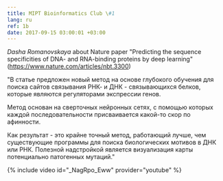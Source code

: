 ```yaml
---
title: MIPT Bioinformatics Club \#1
lang: ru
ref: 1b
date: 2017-09-15 03:00:01 +03:00
---
```


_Dasha Romanovskaya_ about Nature paper "Predicting the sequence specificities of DNA- and RNA-binding proteins by deep learning" (https://www.nature.com/articles/nbt.3300)

"В статье предложен новый метод на основе глубокого обучения для поиска сайтов связывания РНК- и ДНК - связывающихся белков, которые являются регуляторами экспрессии генов.

Метод основан на сверточных нейронных сетях, с помощью которых каждой последовательности присваивается какой-то скор по афинности.

Как результат - это крайне точный метод, работающий лучше, чем существующие программы для поиска биологических мотивов в ДНК или РНК. Полезной надстройкой является визуализация карты потенциально патогенных мутаций."

{% include video id="_NagRpo_Eww" provider="youtube" %}

